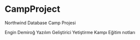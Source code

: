 # CampProject
Northwind Database Camp Projesi


Engin Demiroğ
Yazılım Geliştirici Yetiştirme Kampı
Eğitim notları
